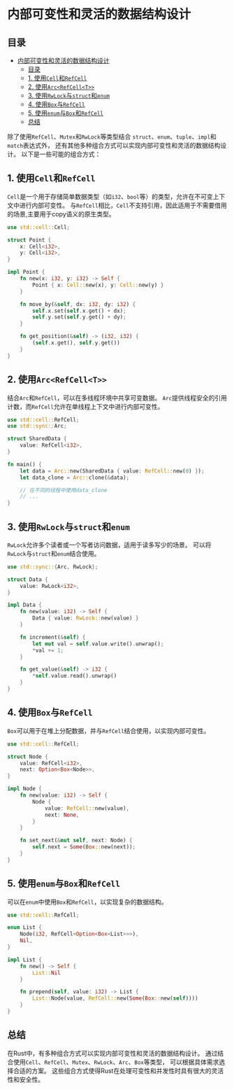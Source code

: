 # 内部可变性和灵活的数据结构设计

## 目录

- [内部可变性和灵活的数据结构设计](#内部可变性和灵活的数据结构设计)
  - [目录](#目录)
  - [1. 使用`Cell`和`RefCell`](#1-使用cell和refcell)
  - [2. 使用`Arc<RefCell<T>>`](#2-使用arcrefcellt)
  - [3. 使用`RwLock`与`struct`和`enum`](#3-使用rwlock与struct和enum)
  - [4. 使用`Box`与`RefCell`](#4-使用box与refcell)
  - [5. 使用`enum`与`Box`和`RefCell`](#5-使用enum与box和refcell)
  - [总结](#总结)

除了使用`RefCell`、`Mutex`和`RwLock`等类型结合
`struct`、`enum`、`tuple`、`impl`和`match`表达式外，
还有其他多种组合方式可以实现内部可变性和灵活的数据结构设计。
以下是一些可能的组合方式：

## 1. 使用`Cell`和`RefCell`

`Cell`是一个用于存储简单数据类型（如`i32`、`bool`等）的类型，允许在不可变上下文中进行内部可变性。
与`RefCell`相比，`Cell`不支持引用，因此适用于不需要借用的场景,主要用于copy语义的原生类型。

```rust
use std::cell::Cell;

struct Point {
    x: Cell<i32>,
    y: Cell<i32>,
}

impl Point {
    fn new(x: i32, y: i32) -> Self {
        Point { x: Cell::new(x), y: Cell::new(y) }
    }

    fn move_by(&self, dx: i32, dy: i32) {
        self.x.set(self.x.get() + dx);
        self.y.set(self.y.get() + dy);
    }

    fn get_position(&self) -> (i32, i32) {
        (self.x.get(), self.y.get())
    }
}
```

## 2. 使用`Arc<RefCell<T>>`

结合`Arc`和`RefCell`，可以在多线程环境中共享可变数据。
`Arc`提供线程安全的引用计数，而`RefCell`允许在单线程上下文中进行内部可变性。

```rust
use std::cell::RefCell;
use std::sync::Arc;

struct SharedData {
    value: RefCell<i32>,
}

fn main() {
    let data = Arc::new(SharedData { value: RefCell::new(0) });
    let data_clone = Arc::clone(&data);

    // 在不同的线程中使用data_clone
    // ...
}
```

## 3. 使用`RwLock`与`struct`和`enum`

`RwLock`允许多个读者或一个写者访问数据，适用于读多写少的场景。
可以将`RwLock`与`struct`和`enum`结合使用。

```rust
use std::sync::{Arc, RwLock};

struct Data {
    value: RwLock<i32>,
}

impl Data {
    fn new(value: i32) -> Self {
        Data { value: RwLock::new(value) }
    }

    fn increment(&self) {
        let mut val = self.value.write().unwrap();
        *val += 1;
    }

    fn get_value(&self) -> i32 {
        *self.value.read().unwrap()
    }
}
```

## 4. 使用`Box`与`RefCell`

`Box`可以用于在堆上分配数据，并与`RefCell`结合使用，以实现内部可变性。

```rust
use std::cell::RefCell;

struct Node {
    value: RefCell<i32>,
    next: Option<Box<Node>>,
}

impl Node {
    fn new(value: i32) -> Self {
        Node {
            value: RefCell::new(value),
            next: None,
        }
    }

    fn set_next(&mut self, next: Node) {
        self.next = Some(Box::new(next));
    }
}
```

## 5. 使用`enum`与`Box`和`RefCell`

可以在`enum`中使用`Box`和`RefCell`，以实现复杂的数据结构。

```rust
use std::cell::RefCell;

enum List {
    Node(i32, RefCell<Option<Box<List>>>),
    Nil,
}

impl List {
    fn new() -> Self {
        List::Nil
    }

    fn prepend(self, value: i32) -> List {
        List::Node(value, RefCell::new(Some(Box::new(self))))
    }
}
```

## 总结

在Rust中，有多种组合方式可以实现内部可变性和灵活的数据结构设计。
通过结合使用`Cell`、`RefCell`、`Mutex`、`RwLock`、`Arc`、`Box`等类型，
可以根据具体需求选择合适的方案。
这些组合方式使得Rust在处理可变性和并发性时具有很大的灵活性和安全性。
